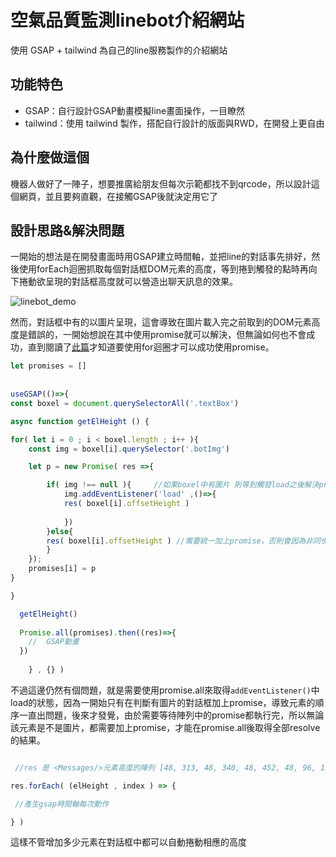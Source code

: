 # 空氣品質監測linebot介紹網站
使用 GSAP + tailwind 為自己的line服務製作的介紹網站

## 功能特色
- GSAP：自行設計GSAP動畫模擬line畫面操作，一目瞭然
- tailwind：使用 tailwind 製作，搭配自行設計的版面與RWD，在開發上更自由

## 為什麼做這個
機器人做好了一陣子，想要推廣給朋友但每次示範都找不到qrcode，所以設計這個網頁，並且要夠直觀，在接觸GSAP後就決定用它了


## 設計思路&解決問題

一開始的想法是在開發畫面時用GSAP建立時間軸，並把line的對話事先排好，然後使用forEach迴圈抓取每個對話框DOM元素的高度，等到捲到觸發的點時再向下捲動欲呈現的對話框高度就可以營造出聊天訊息的效果。

![linebot_demo](https://github.com/meo2326cc/linebot_intro/assets/107049397/c702f3b4-f36b-4446-a122-b2513c1c8953)

然而，對話框中有的以圖片呈現，這會導致在圖片載入完之前取到的DOM元素高度是錯誤的，一開始想說在其中使用promise就可以解決，但無論如何也不會成功，直到閱讀了[此篇](https://israynotarray.com/javascript/20211029/2739130728/)才知道要使用for迴圈才可以成功使用promise。

```javascript
let promises = []
    
  
useGSAP(()=>{
const boxel = document.querySelectorAll('.textBox')

async function getElHeight () {

for( let i = 0 ; i < boxel.length ; i++ ){
    const img = boxel[i].querySelector('.botImg') 

    let p = new Promise( res =>{

        if( img !== null ){     //如果boxel中有圖片 則等到觸發load之後解決promise
            img.addEventListener('load' ,()=>{ 
            res( boxel[i].offsetHeight )
            
            })           
        }else{
        res( boxel[i].offsetHeight ) //需要統一加上promise，否則會因為非同步的關係導致promises陣列中的順序有誤
        }
    });
    promises[i] = p 
}

}

  getElHeight()
  
  Promise.all(promises).then((res)=>{ 
    //  GSAP動畫
  })
  
    } , {} )

```

不過這邊仍然有個問題，就是需要使用promise.all來取得`addEventListener()`中load的狀態，因為一開始只有在判斷有圖片的對話框加上promise，導致元素的順序一直出問題，後來才發覺，由於需要等待陣列中的promise都執行完，所以無論該元素是不是圖片，都需要加上promise，才能在promise.all後取得全部resolve的結果。

```javascript

 //res 是 <Messages/>元素高度的陣列 [48, 313, 48, 340, 48, 452, 48, 96, 159]

res.forEach( (elHeight , index ) => { 

 //產生gsap時間軸每次動作

} )

```

這樣不管增加多少元素在對話框中都可以自動捲動相應的高度

